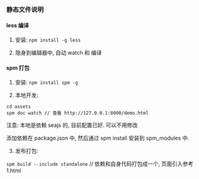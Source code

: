 ### 静态文件说明

#### less 编译

1) 安装: `npm install -g less`

2) 隐身到编辑器中, 自动 watch 和 编译

#### spm 打包

1) 安装: `npm install spm -g`

2) 本地开发:

```
cd assets
spm doc watch // 查看 http://127.0.0.1:8000/demo.html
```
注意: 本地是依赖 seajs 的, 目前配置已好. 可以不用修改

添加依赖在 package.json 中, 然后通过 spm install 安装到 spm_modules 中.

3) 发布打包:

`spm build --include standalone` // 依赖和自身代码打包成一个, 页面引入参考 1.html
